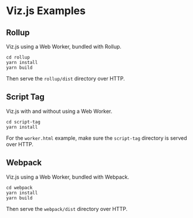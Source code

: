 # Viz.js Examples

## Rollup

Viz.js using a Web Worker, bundled with Rollup.

    cd rollup
    yarn install
    yarn build

Then serve the `rollup/dist` directory over HTTP.

## Script Tag

Viz.js with and without using a Web Worker.

    cd script-tag
    yarn install

For the `worker.html` example, make sure the `script-tag` directory is served over HTTP.

## Webpack

Viz.js using a Web Worker, bundled with Webpack.

    cd webpack
    yarn install
    yarn build

Then serve the `webpack/dist` directory over HTTP.
